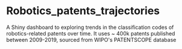 # Robotics_patents_trajectories
A Shiny dashboard to exploring trends in the classification codes of robotics-related patents over time. It uses ~ 400k patents published between 2009-2019, sourced from WIPO's PATENTSCOPE database
